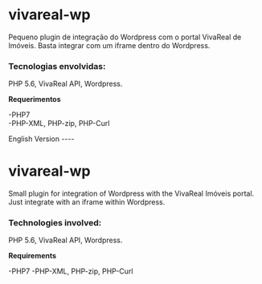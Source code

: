 # vivareal-wp

Pequeno plugin de integração do Wordpress com o portal VivaReal de Imóveis.
Basta integrar com um iframe dentro do Wordpress.


<h3>Tecnologias envolvidas:</h3>

PHP 5.6, VivaReal API, Wordpress.

<b>Requerimentos</b>

-PHP7  
-PHP-XML, PHP-zip, PHP-Curl

English Version ----

# vivareal-wp

Small plugin for integration of Wordpress with the VivaReal Imóveis portal.
Just integrate with an iframe within Wordpress.


<h3>Technologies involved:</h3>

PHP 5.6, VivaReal API, Wordpress.

<b>Requirements</b>

-PHP7
-PHP-XML, PHP-zip, PHP-Curl
